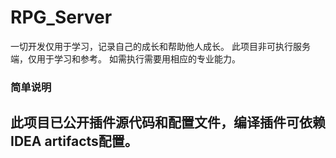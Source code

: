 # RPG_Server
一切开发仅用于学习，记录自己的成长和帮助他人成长。
此项目非可执行服务端，仅用于学习和参考。
如需执行需要用相应的专业能力。
### 简单说明
## 此项目已公开插件源代码和配置文件，编译插件可依赖 IDEA artifacts配置。
